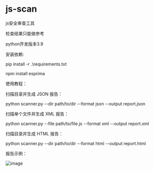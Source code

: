 # js-scan
js安全审查工具

检查结果只能做参考

python开发版本3.9

安装依赖:

pip install -r .\requirements.txt

npm install esprima


使用教程：

扫描目录并生成 JSON 报告：

python scanner.py --dir path/to/dir --format json --output report.json

扫描单个文件并生成 XML 报告：

python scanner.py --file path/to/file.js --format xml --output report.xml

扫描目录并生成 HTML 报告：

python scanner.py --dir path/to/dir --format html --output report.html


报告示例：

![image](https://github.com/user-attachments/assets/68bd17ec-feec-4416-8901-d22bda48d128)
